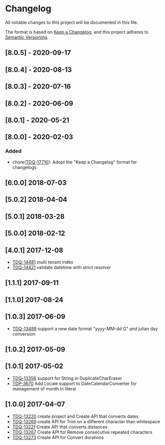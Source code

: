 # Changelog
All notable changes to this project will be documented in this file.

The format is based on [Keep a Changelog](https://keepachangelog.com/en/1.0.0/),
and this project adheres to [Semantic Versioning](https://semver.org/spec/v2.0.0.html).

## [8.0.5] - 2020-09-17

## [8.0.4] - 2020-08-13

## [8.0.3] - 2020-07-16

## [8.0.2] - 2020-06-09

## [8.0.1] - 2020-05-21

## [8.0.0] - 2020-02-03
### Added
- chore([TDQ-17710](https://jira.talendforge.org/browse/TDQ-17710)): Adopt the "Keep a Changelog" format for changelogs

## [6.0.0] 2018-07-03
## [5.0.2] 2018-04-04
## [5.0.1] 2018-03-28
## [5.0.0] 2018-02-12

## [4.0.1] 2017-12-08
- [TDQ-14481](https://jira.talendforge.org/browse/TDQ-14481) multi tenant index
- [TDQ-14421](https://jira.talendforge.org/browse/TDQ-14421) validate datetime with strict resolver

## [1.1.1] 2017-09-11
## [1.1.0] 2017-08-24

## [1.0.3] 2017-06-09
- [TDQ-13499](https://jira.talendforge.org/browse/TDQ-13499) support a new date format "yyyy-MM-dd G" and julian day conversion

## [1.0.2] 2017-05-09

## [1.0.1] 2017-05-02
- [TDQ-13358](https://jira.talendforge.org/browse/TDQ-13358) support for String in DuplicateCharEraser
- [TDP-3670](https://jira.talendforge.org/browse/TDP-3670)  Add Locale support to DateCalendarConverter for management of month in literal

## [1.0.0] 2017-04-07
- [TDQ-13220](https://jira.talendforge.org/browse/TDQ-13220) create project and Create API that converts dates
- [TDQ-13269](https://jira.talendforge.org/browse/TDQ-13269) create API for Trim on a different character than whitespace
- [TDQ-13221](https://jira.talendforge.org/browse/TDQ-13221) Create API that converts distances
- [TDQ-13267](https://jira.talendforge.org/browse/TDQ-13267) Create API for Remove consecutive repeated characters
- [TDQ-13273](https://jira.talendforge.org/browse/TDQ-13273) Create API for Convert durations
